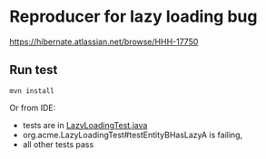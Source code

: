 # Reproducer for lazy loading bug
https://hibernate.atlassian.net/browse/HHH-17750

## Run test
`mvn install`

Or from IDE:
* tests are in [LazyLoadingTest.java](src%2Ftest%2Fjava%2Forg%2Facme%2FLazyLoadingTest.java)
* org.acme.LazyLoadingTest#testEntityBHasLazyA is failing,
* all other tests pass
